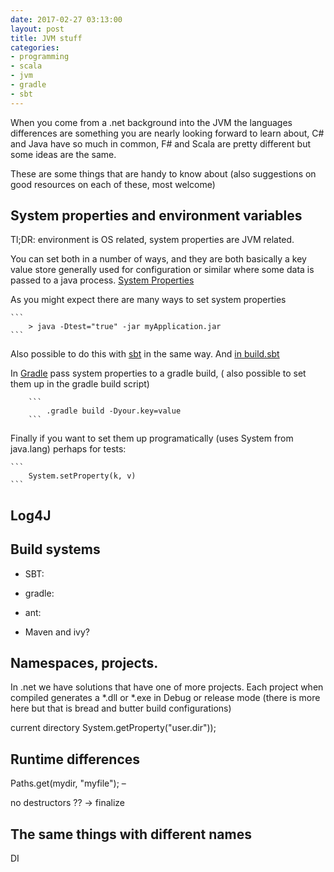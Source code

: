 ```yaml
---
date: 2017-02-27 03:13:00
layout: post
title: JVM stuff
categories:
- programming
- scala
- jvm
- gradle
- sbt
---
```


When you come from a .net background into the JVM the languages differences are something you are 
nearly looking forward to learn about, C\# and Java have so much in common, F\# and Scala are 
pretty different but some ideas are the same.  

These are some things that are handy to know about (also suggestions on good resources on each of these, most welcome)


## System properties and environment variables

Tl;DR: environment is OS related, system properties are JVM related.

You can set both in a number of ways, and they are both basically a key value store generally used
 for configuration or similar where some data is passed to a java process. 
[System Properties](http://docs.oracle.com/javase/7/docs/api/java/lang/System.html#EnvironmentVSSystemProperties)

As you might expect there are many ways to set system properties 
	
	```
		> java -Dtest="true" -jar myApplication.jar
	```
	
Also possible to do this with [sbt](http://www.scala-sbt.org/) in the same way. And [in build.sbt](http://stackoverflow.com/questions/3127007/how-do-i-set-a-system-property-for-my-project-in-sbt)

	
In [Gradle](http://gradle.org/) pass system properties to a gradle build, (  also possible to set them up in the gradle build script)

		```
			.gradle build -Dyour.key=value
		```

Finally if you want to set them up programatically (uses System from java.lang) perhaps for tests:
	
	```
		System.setProperty(k, v)
	```

## Log4J

## Build systems

* SBT: 
* gradle: 
* ant:

* Maven and ivy?

## Namespaces, projects.

In .net we have solutions that have one of more projects. Each project when compiled generates a *.dll or *.exe in Debug or release mode (there is more here but that is bread and butter build configurations)

current directory
System.getProperty("user.dir"));

## Runtime differences

Paths.get(mydir, "myfile"); –

no destructors ?? -> finalize

## The same things with different names

DI 
